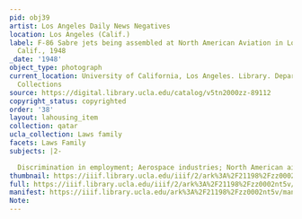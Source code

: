 ```yaml
---
pid: obj39
artist: Los Angeles Daily News Negatives
location: Los Angeles (Calif.)
label: F-86 Sabre jets being assembled at North American Aviation in Los Angeles,
  Calif., 1948
_date: '1948'
object_type: photograph
current_location: University of California, Los Angeles. Library. Department of Special
  Collections
source: https://digital.library.ucla.edu/catalog/v5tn2000zz-89112
copyright_status: copyrighted
order: '38'
layout: lahousing_item
collection: qatar
ucla_collection: Laws family
facets: Laws Family
subjects: |2-

  Discrimination in employment; Aerospace industries; North American airplanes; North American Aviation, inc.
thumbnail: https://iiif.library.ucla.edu/iiif/2/ark%3A%2F21198%2Fzz0002nt5v/full/250,/0/default.jpg
full: https://iiif.library.ucla.edu/iiif/2/ark%3A%2F21198%2Fzz0002nt5v/full/600,/0/default.jpg
manifest: https://iiif.library.ucla.edu/ark%3A%2F21198%2Fzz0002nt5v/manifest
Note: 
---
```

